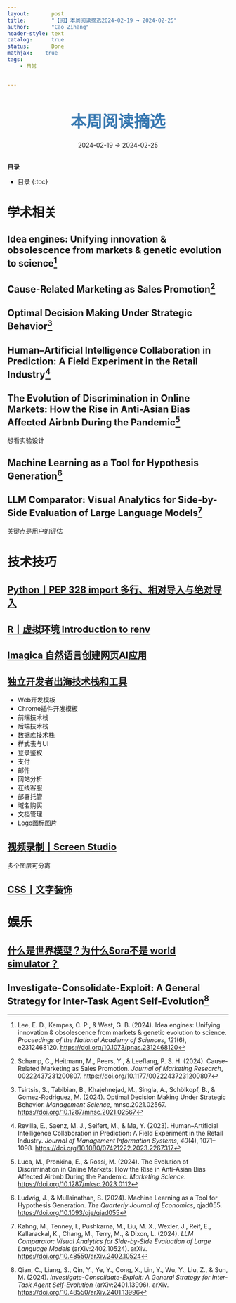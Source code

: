 ```yaml
---
layout:       post
title:        "【阅】本周阅读摘选2024-02-19 → 2024-02-25"
author:       "Cao Zihang"
header-style: text
catalog:      true
status:		  Done
mathjax: 	true
tags:
    - 日常


---
```


<center style="margin-bottom: 20px; margin-top: 50px"><font color="#3879B1" style="line-height: 1.4;font-weight: 700;font-size: 36px;box-sizing: border-box; ">本周阅读摘选</font></center>

<center style=" margin-bottom: 30px;">2024-02-19 → 2024-02-25</center>

<font style="font-weight: bold;">目录</font>

* 目录
{:toc}
# 学术相关

## Idea engines: Unifying innovation & obsolescence from markets & genetic evolution to science[^1]



## Cause-Related Marketing as Sales Promotion[^2]



## Optimal Decision Making Under Strategic Behavior[^3]



## Human–Artificial Intelligence Collaboration in Prediction: A Field Experiment in the Retail Industry[^4]



## The Evolution of Discrimination in Online Markets: How the Rise in Anti-Asian Bias Affected Airbnb During the Pandemic[^5]

想看实验设计



## Machine Learning as a Tool for Hypothesis Generation[^6]



## LLM Comparator: Visual Analytics for Side-by-Side Evaluation of Large Language Models[^7]

关键点是用户的评估

# 技术技巧

## [Python丨PEP 328 import 多行、相对导入与绝对导入](https://peps.python.org/pep-0328/)



## [R丨虚拟环境 Introduction to renv](https://rstudio.github.io/renv/articles/renv.html)



## [Imagica 自然语言创建网页AI应用](https://www.imagica.ai/studio)



## [独立开发者出海技术栈和工具](https://github.com/weijunext/indie-hacker-tools)

- Web开发模板
- Chrome插件开发模板
- 前端技术栈
- 后端技术栈
- 数据库技术栈
- 样式表与UI
- 登录鉴权
- 支付
- 邮件
- 网站分析
- 在线客服
- 部署托管
- 域名购买
- 文档管理
- Logo图标图片

## [视频录制丨Screen Studio](https://mp.weixin.qq.com/s/e4NYVFoJwbkDmWokrwx88w)

多个图层可分离

## [CSS丨文字装饰](https://mp.weixin.qq.com/s/Sh_SdPFYjNILlfGmZpM9xw)

# 娱乐

## [什么是世界模型？为什么Sora不是 world simulator？](https://mp.weixin.qq.com/s/eSKFqJ2bIrUaaefIt6Bbdg)



## Investigate-Consolidate-Exploit: A General Strategy for Inter-Task Agent Self-Evolution[^8]



[^1]: Lee, E. D., Kempes, C. P., & West, G. B. (2024). Idea engines: Unifying innovation & obsolescence from markets & genetic evolution to science. *Proceedings of the National Academy of Sciences*, *121*(6), e2312468120. https://doi.org/10.1073/pnas.2312468120
[^2]: Schamp, C., Heitmann, M., Peers, Y., & Leeflang, P. S. H. (2024). Cause-Related Marketing as Sales Promotion. *Journal of Marketing Research*, 00222437231200807. https://doi.org/10.1177/00222437231200807
[^3]: Tsirtsis, S., Tabibian, B., Khajehnejad, M., Singla, A., Schölkopf, B., & Gomez-Rodriguez, M. (2024). Optimal Decision Making Under Strategic Behavior. *Management Science*, mnsc.2021.02567. https://doi.org/10.1287/mnsc.2021.02567
[^4]: Revilla, E., Saenz, M. J., Seifert, M., & Ma, Y. (2023). Human–Artificial Intelligence Collaboration in Prediction: A Field Experiment in the Retail Industry. *Journal of Management Information Systems*, *40*(4), 1071–1098. https://doi.org/10.1080/07421222.2023.2267317
[^5]: Luca, M., Pronkina, E., & Rossi, M. (2024). The Evolution of Discrimination in Online Markets: How the Rise in Anti-Asian Bias Affected Airbnb During the Pandemic. *Marketing Science*. https://doi.org/10.1287/mksc.2023.0112
[^6]: Ludwig, J., & Mullainathan, S. (2024). Machine Learning as a Tool for Hypothesis Generation. *The Quarterly Journal of Economics*, qjad055. https://doi.org/10.1093/qje/qjad055
[^7]: Kahng, M., Tenney, I., Pushkarna, M., Liu, M. X., Wexler, J., Reif, E., Kallarackal, K., Chang, M., Terry, M., & Dixon, L. (2024). *LLM Comparator: Visual Analytics for Side-by-Side Evaluation of Large Language Models* (arXiv:2402.10524). arXiv. https://doi.org/10.48550/arXiv.2402.10524
[^8]: Qian, C., Liang, S., Qin, Y., Ye, Y., Cong, X., Lin, Y., Wu, Y., Liu, Z., & Sun, M. (2024). *Investigate-Consolidate-Exploit: A General Strategy for Inter-Task Agent Self-Evolution* (arXiv:2401.13996). arXiv. https://doi.org/10.48550/arXiv.2401.13996
